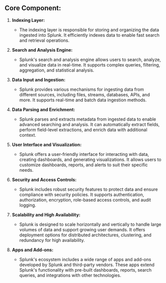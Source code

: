 ## Core Component:

1. **Indexing Layer:**
   - The indexing layer is responsible for storing and organizing the data ingested into Splunk. It efficiently indexes data to enable fast search and retrieval operations.

2. **Search and Analysis Engine:**
   - Splunk's search and analysis engine allows users to search, analyze, and visualize data in real-time. It supports complex queries, filtering, aggregation, and statistical analysis.

3. **Data Input and Ingestion:**
   - Splunk provides various mechanisms for ingesting data from different sources, including files, streams, databases, APIs, and more. It supports real-time and batch data ingestion methods.

4. **Data Parsing and Enrichment:**
   - Splunk parses and extracts metadata from ingested data to enable advanced searching and analysis. It can automatically extract fields, perform field-level extractions, and enrich data with additional context.

5. **User Interface and Visualization:**
   - Splunk offers a user-friendly interface for interacting with data, creating dashboards, and generating visualizations. It allows users to customize dashboards, reports, and alerts to suit their specific needs.

6. **Security and Access Controls:**
   - Splunk includes robust security features to protect data and ensure compliance with security policies. It supports authentication, authorization, encryption, role-based access controls, and audit logging.

7. **Scalability and High Availability:**
   - Splunk is designed to scale horizontally and vertically to handle large volumes of data and support growing user demands. It offers deployment options for distributed architectures, clustering, and redundancy for high availability.

8. **Apps and Add-ons:**
   - Splunk's ecosystem includes a wide range of apps and add-ons developed by Splunk and third-party vendors. These apps extend Splunk's functionality with pre-built dashboards, reports, search queries, and integrations with other technologies.
